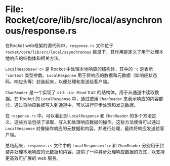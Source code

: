 # File: Rocket/core/lib/src/local/asynchronous/response.rs

在Rocket web框架的源代码中，`response.rs` 文件位于 `rocket/core/lib/src/local/asynchronous` 目录下，其作用是定义了用于处理本地响应的结构体和相关方法。

`LocalResponse<'c>` 是 Rocket 中处理本地响应的结构体，其中的 `'c` 是表示 `'context` 类型参数。`LocalResponse` 用于将响应的数据和元数据（如响应状态码、响应头等）封装起来，以便处理和发送给客户端。

`ChanReader` 是一个实现了 `std::io::Read` trait 的结构体，用于从通道中读取数据。在 Rocket 的 `LocalResponse` 中，通过使用 `ChanReader` 来表示响应的内容部分。通过将响应数据写入到通道中，可以进行异步处理和发送数据。

在 `response.rs` 中，可以看到对 `LocalResponse` 和 `ChanReader` 的多个方法定义，这些方法包括了读取、写入和处理响应数据的操作。这些方法使得可以通过 `LocalResponse` 对像操作响应的元数据和内容，并进行处理，最终将响应发送给客户端。

总结起来，`response.rs` 文件中的 `LocalResponse<'c>` 和 `ChanReader` 分别用于封装并处理本地响应的元数据和内容，提供了一种异步处理响应数据的方式，以支持更高效可扩展的 web 服务。

